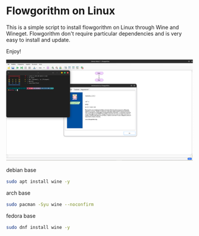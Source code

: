 # Flowgorithm on Linux

This is a simple script to install flowgorithm on Linux through Wine and Wineget.
Flowgorithm don't require particular dependencies and is very easy to install and update.

Enjoy!

![image](wallpaper.png)

debian base

```sh
sudo apt install wine -y
```

arch base

```sh
sudo pacman -Syu wine --noconfirm
```

fedora base

```sh
sudo dnf install wine -y
```
